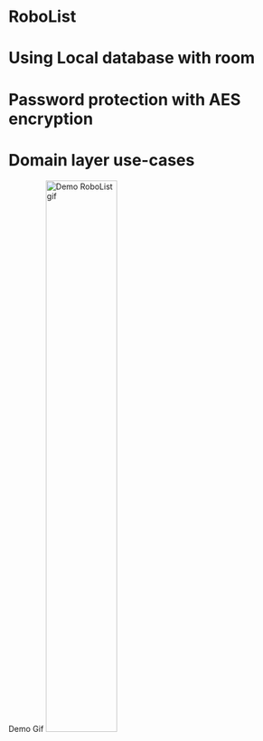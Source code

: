 # RoboList

# Using Local database with room
# Password protection with AES encryption
# Domain layer use-cases

Demo Gif
<img src="https://github.com/minhan14/RoboList/blob/main/Demo/androiddemo.gif" alt="Demo RoboList gif" title="Demo RoboList" style="width: 50%; height: auto;">






